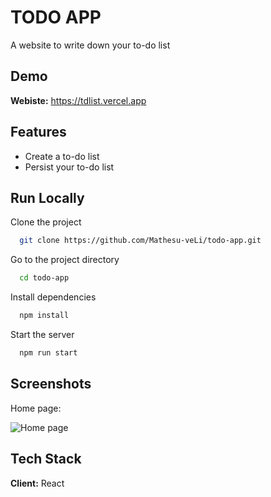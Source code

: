 
# TODO APP

A website to write down your to-do list
## Demo


**Webiste:** https://tdlist.vercel.app


## Features

- Create a to-do list
- Persist your to-do list
## Run Locally

Clone the project

```bash
  git clone https://github.com/Mathesu-veLi/todo-app.git
```

Go to the project directory

```bash
  cd todo-app
```

Install dependencies

```bash
  npm install
```

Start the server

```bash
  npm run start
```


## Screenshots

Home page:

![Home page](https://i.ibb.co/cTf01mN/todo.png)


## Tech Stack

**Client:** React

